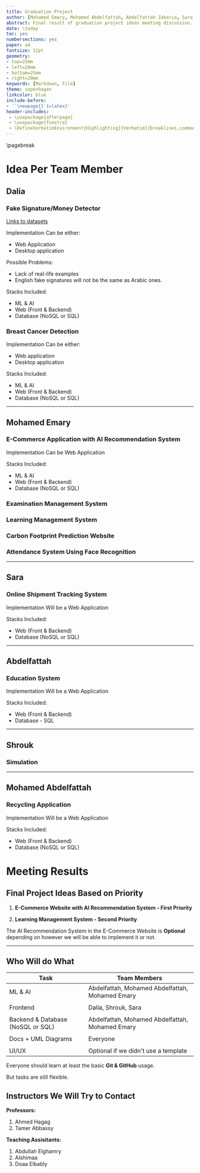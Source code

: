 ```yaml
---
title: Graduation Project
author: [Mohamed Emary, Mohamed Abdelfattah, Abdelfattah Zakaria, Sara Reda, Dalia Mohamed, Shrouk Elsayed]
abstract: Final result of graduation project ideas meeting discussion.
date: \today
toc: yes
numbersections: yes
paper: a4
fontsize: 12pt
geometry:
- top=25mm
- left=20mm
- bottom=25mm
- right=20mm
keywords: [Markdown, File]
theme: copenhagen
linkcolor: blue
include-before:
- '`\newpage{}`{=latex}'
header-includes:
 - \usepackage{afterpage}
 - \usepackage{fvextra}
 - \DefineVerbatimEnvironment{Highlighting}{Verbatim}{breaklines,commandchars=\\\{\}}
---
```


\pagebreak

# Idea Per Team Member

## Dalia

### Fake Signature/Money Detector

[Links to datasets](https://www.kaggle.com/search?q=signature)

Implementation Can be either:

- Web Application
- Desktop application

Possible Problems:

- Lack of real-life examples
- English fake signatures will not be the same as Arabic ones.

Stacks Included:

- ML & AI
- Web (Front & Backend)
- Database (NoSQL or SQL)

### Breast Cancer Detection

Implementation Can be either:

- Web application
- Desktop application

Stacks Included:

- ML & AI
- Web (Front & Backend)
- Database (NoSQL or SQL)

---

## Mohamed Emary

### E-Commerce Application with AI Recommendation System

Implementation Can be Web Application

Stacks Included:

- ML & AI
- Web (Front & Backend)
- Database (NoSQL or SQL)

### Examination Management System

### Learning Management System

### Carbon Footprint Prediction Website

### Attendance System Using Face Recognition

---

## Sara

### Online Shipment Tracking System

Implementation Will be a Web Application

Stacks Included:

- Web (Front & Backend)
- Database (NoSQL or SQL)

---

## Abdelfattah

### Education System

Implementation Will be a Web Application

Stacks Included:

- Web (Front & Backend)
- Database - SQL

---

## Shrouk

### Simulation

---

## Mohamed Abdelfattah

### Recycling Application

Implementation Will be a Web Application

Stacks Included:

- Web (Front & Backend)
- Database (NoSQL or SQL)

# Meeting Results

## Final Project Ideas Based on Priority

1. **E-Commerce Website with AI Recommendation System - First Priority**

2. **Learning Management System - Second Priority**

The AI Recommendation System in the E-Commerce Website is **Optional** depending on however we will be able to implement it or not.

---

## Who Will do What

| Task | Team Members |
| ------ | -------- |
| ML & AI | Abdelfattah, Mohamed Abdelfattah, Mohamed Emary |
|||
| Frontend | Dalia, Shrouk, Sara |
|||
| Backend & Database (NoSQL or SQL) | Abdelfattah, Mohamed Abdelfattah, Mohamed Emary |
|||
| Docs + UML Diagrams | Everyone |
|||
| UI/UX | Optional if we didn't use a template |

Everyone should learn at least the basic **Git & GitHub** usage.

But tasks are still flexible.

## Instructors We Will Try to Contact

**Professors:**

1. Ahmed Hagag
2. Tamer Abbassy

**Teaching Assisitants:**

1. Abdullah Elghamry
2. Alshimaa
3. Doaa Elbably
